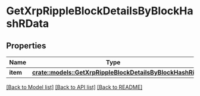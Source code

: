 # GetXrpRippleBlockDetailsByBlockHashRData

## Properties

Name | Type | Description | Notes
------------ | ------------- | ------------- | -------------
**item** | [**crate::models::GetXrpRippleBlockDetailsByBlockHashRi**](GetXRPRippleBlockDetailsByBlockHashRI.md) |  | 

[[Back to Model list]](../README.md#documentation-for-models) [[Back to API list]](../README.md#documentation-for-api-endpoints) [[Back to README]](../README.md)


